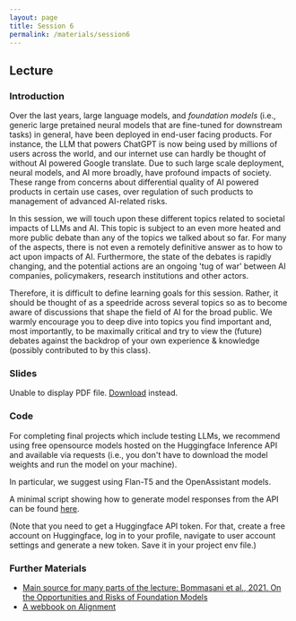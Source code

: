 ```yaml
---
layout: page
title: Session 6
permalink: /materials/session6
---
```


## Lecture 

### Introduction

Over the last years, large language models, and *foundation models* (i.e., generic large pretained neural models that are fine-tuned for downstream tasks) in general, have been deployed in end-user facing products. For instance, the LLM that powers ChatGPT is now being used by millions of users across the world, and our internet use can hardly be thought of without AI powered Google translate. Due to such large scale deployment, neural models, and AI more broadly, have profound impacts of society. These range from concerns about differential quality of AI powered products in certain use cases, over regulation of such products to management of advanced AI-related risks.

In this session, we will touch upon these different topics related to societal impacts of LLMs and AI. This topic is subject to an even more heated and more public debate than any of the topics we talked about so far. For many of the aspects, there is not even a remotely definitive answer as to how to act upon impacts of AI. Furthermore, the state of the debates is rapidly changing, and the potential actions are an ongoing 'tug of war' between AI companies, policymakers, research institutions and other actors. 

Therefore, it is difficult to define learning goals for this session. Rather, it should be thought of as a speedride across several topics so as to become aware of discussions that shape the field of AI for the broad public. We warmly encourage you to deep dive into topics you find important and, most importantly, to be maximally critical and try to view the (future) debates against the backdrop of your own experience & knowledge (possibly contributed to by this class). 

### Slides

<object data="slides/06-society-ethics.pdf" type="application/pdf" width="100%" height="500px"> 
    <p>Unable to display PDF file. <a href="slides/06-society-ethics.pdf">Download</a> instead.</p>
</object>

### Code 

For completing final projects which include testing LLMs, we recommend using free opensource models hosted on the Huggingface Inference API and available via requests (i.e., you don't have to download the model weights and run the model on your machine).

In particular, we suggest using Flan-T5 and the OpenAssistant models.

A minimal script showing how to generate model responses from the API can be found [here](code/06-huggingface-api-access.py).

(Note that you need to get a Huggingface API token. For that, create a free account on Huggingface, log in to your profile, navigate to user account settings and generate a new token. Save it in your project env file.)

### Further Materials

- [Main source for many parts of the lecture: Bommasani et al., 2021. On the Opportunities and Risks of Foundation Models](https://arxiv.org/abs/2108.07258)
- [A webbook on Alignment](https://aisafetyfundamentals.com/ai-alignment-curriculum)